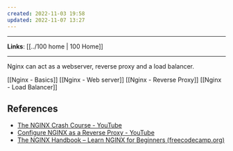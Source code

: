 ```yaml
---
created: 2022-11-03 19:58
updated: 2022-11-07 13:27
---
```

---
**Links**: [[../100 home | 100 Home]]

---
Nginx can act as a webserver, reverse proxy and a load balancer.

[[Nginx - Basics]]
[[Nginx - Web server]]
[[Nginx - Reverse Proxy]]
[[Nginx - Load Balancer]]

## References
- [The NGINX Crash Course - YouTube](https://www.youtube.com/watch?v=7VAI73roXaY)
- [Configure NGINX as a Reverse Proxy - YouTube](https://www.youtube.com/watch?v=lZVAI3PqgHc)
- [The NGINX Handbook – Learn NGINX for Beginners (freecodecamp.org)](https://www.freecodecamp.org/news/the-nginx-handbook/)